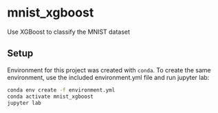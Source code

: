 # mnist_xgboost

Use XGBoost to classify the MNIST dataset

## Setup

Environment for this project was created with `conda`. To create the same environment, use the included environment.yml file and run jupyter lab:

```bash
conda env create -f environment.yml
conda activate mnist_xgboost
jupyter lab
```
